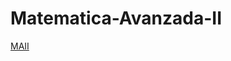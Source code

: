 # Matematica-Avanzada-II
[MAII](https://nbviewer.jupyter.org/github/tnavarrofebre/Matematica-Avanzada-II/blob/main/EAMAII.ipynb)
